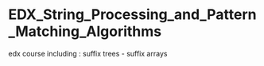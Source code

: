 # EDX_String_Processing_and_Pattern_Matching_Algorithms
edx course including : suffix trees - suffix arrays
